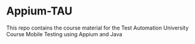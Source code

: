 # Appium-TAU
This repo contains the course material for the Test Automation University Course Mobile Testing using Appium and Java
